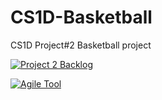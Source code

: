# CS1D-Basketball

CS1D Project#2 Basketball project


[![Project 2 Backlog](https://img.shields.io/badge/Doc-Backlog-orange)](https://docs.google.com/document/d/1VmVtazNAxn4uavpPnZ8OLJHeyubUREAuMOGAoOx62-8/edit)


[![Agile Tool](https://img.shields.io/badge/Doc-Agile%20Tool-blueviolet)]()
